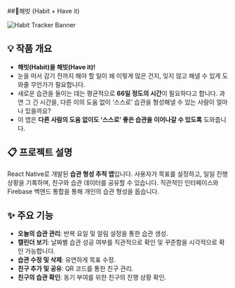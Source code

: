 ##해빗 (Habit + Have it)

![Habit Tracker Banner](https://github.com/user-attachments/assets/df2fcad6-3d7d-45c8-a439-8b3c8bc173c8)

## 💡 작품 개요
- **해빗(Habit)을 해빗(Have it)!**
- 눈을 떠서 감기 전까지 해야 할 일이 왜 이렇게 많은 건지, 잊지 않고 해낼 수 있게 도와줄 무언가가 필요합니다.
- 새로운 습관을 들이는 데는 평균적으로 **66일 정도의 시간**이 필요하다고 합니다. 과연 그 긴 시간을, 다른 이의 도움 없이 ‘스스로’ 습관을 형성해낼 수 있는 사람이 얼마나 있을까요?
- 이 앱은 **다른 사람의 도움 없이도 ‘스스로’ 좋은 습관을 이어나갈 수 있도록** 도와줍니다.


## 📋 프로젝트 설명
React Native로 개발된 **습관 형성 추적 앱**입니다. 사용자가 목표를 설정하고, 일일 진행 상황을 기록하며, 친구와 습관 데이터를 공유할 수 있습니다. 직관적인 인터페이스와 Firebase 백엔드 통합을 통해 개인의 습관 형성을 돕습니다.


## ✨ 주요 기능
- **오늘의 습관 관리**: 반복 요일 및 알림 설정을 통한 습관 생성.
- **캘린더 보기**: 날짜별 습관 성공 여부를 직관적으로 확인 및 꾸준함을 시각적으로 확인 가능합니다.
- **습관 수정 및 삭제**: 유연하게 목표 수정.
- **친구 추가 및 공유**: QR 코드를 통한 친구 관리.
- **친구의 습관 확인**: 동기 부여를 위한 친구의 진행 상황 확인.
